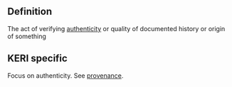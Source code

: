 ## Definition
The act of verifying [authenticity](authenticity) or quality of documented history or origin of something

## KERI specific
Focus on authenticity. See [provenance](provenance).